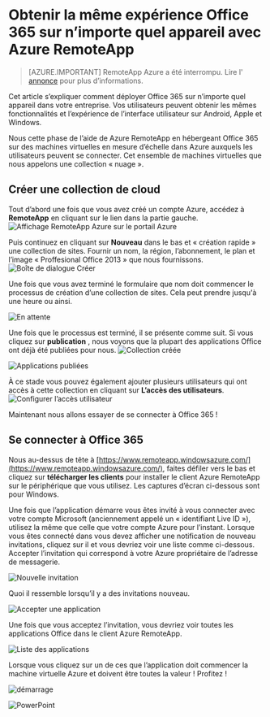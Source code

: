 <properties
   pageTitle="Obtenir la même expérience Office 365 sur n’importe quel appareil avec Azure RemoteApp | Microsoft Azure"
   description="Découvrez comment partager n’importe quelle application Office 365 avec d’autres utilisateurs à l’aide de RemoteApp Azure."
   services="remoteapp"
   documentationCenter=""
   authors="guscatalano"
   manager="mbaldwin"
   editor=""/>

<tags
   ms.service="remoteapp"
   ms.devlang="na"
   ms.topic="hero-article"
   ms.tgt_pltfrm="na"
   ms.workload="compute"
   ms.date="08/15/2016"
   ms.author="guscatal;elizapo"/>


# <a name="get-the-same-office-365-experience-on-any-device-with-azure-remoteapp"></a>Obtenir la même expérience Office 365 sur n’importe quel appareil avec Azure RemoteApp

> [AZURE.IMPORTANT]
> RemoteApp Azure a été interrompu. Lire l' [annonce](https://go.microsoft.com/fwlink/?linkid=821148) pour plus d’informations.

Cet article s’expliquer comment déployer Office 365 sur n’importe quel appareil dans votre entreprise. Vos utilisateurs peuvent obtenir les mêmes fonctionnalités et l’expérience de l’interface utilisateur sur Android, Apple et Windows.

Nous cette phase de l’aide de Azure RemoteApp en hébergeant Office 365 sur des machines virtuelles en mesure d’échelle dans Azure auxquels les utilisateurs peuvent se connecter. Cet ensemble de machines virtuelles que nous appelons une collection « nuage ».

## <a name="create-a-cloud-collection"></a>Créer une collection de cloud

Tout d’abord une fois que vous avez créé un compte Azure, accédez à **RemoteApp** en cliquant sur le lien dans la partie gauche.
![Affichage RemoteApp Azure sur le portail Azure](./media/remoteapp-tutorial-o365anywhere/1-menu.png)

Puis continuez en cliquant sur **Nouveau** dans le bas et « création rapide » une collection de sites. Fournir un nom, la région, l’abonnement, le plan et l’image « Proffesional Office 2013 » que nous fournissons.
![Boîte de dialogue Créer](./media/remoteapp-tutorial-o365anywhere/2-quickcreate.png)

Une fois que vous avez terminé le formulaire que nom doit commencer le processus de création d’une collection de sites. Cela peut prendre jusqu'à une heure ou ainsi.

![En attente](./media/remoteapp-tutorial-o365anywhere/3-waiting.png)

Une fois que le processus est terminé, il se présente comme suit. Si vous cliquez sur **publication** , nous voyons que la plupart des applications Office ont déjà été publiées pour nous.
![Collection créée](./media/remoteapp-tutorial-o365anywhere/4-done.png)

![Applications publiées](./media/remoteapp-tutorial-o365anywhere/5-publish.png)

À ce stade vous pouvez également ajouter plusieurs utilisateurs qui ont accès à cette collection en cliquant sur **L’accès des utilisateurs**.
![Configurer l’accès utilisateur](./media/remoteapp-tutorial-o365anywhere/6-user.png)

Maintenant nous allons essayer de se connecter à Office 365 !

## <a name="connect-to-office-365"></a>Se connecter à Office 365

Nous au-dessus de tête à [https://www.remoteapp.windowsazure.com/](https://www.remoteapp.windowsazure.com/), faites défiler vers le bas et cliquez sur **télécharger les clients** pour installer le client Azure RemoteApp sur le périphérique que vous utilisez. Les captures d’écran ci-dessous sont pour Windows.

Une fois que l’application démarre vous êtes invité à vous connecter avec votre compte Microsoft (anciennement appelé un « identifiant Live ID »), utilisez la même que celle que votre compte Azure pour l’instant. Lorsque vous êtes connecté dans vous devez afficher une notification de nouveau invitations, cliquez sur il et vous devriez voir une liste comme ci-dessous. Accepter l’invitation qui correspond à votre Azure propriétaire de l’adresse de messagerie.

![Nouvelle invitation](./media/remoteapp-tutorial-o365anywhere/7-araclient.png)

Quoi il ressemble lorsqu’il y a des invitations nouveau.

![Accepter une application](./media/remoteapp-tutorial-o365anywhere/8-invitation.png)

Une fois que vous acceptez l’invitation, vous devriez voir toutes les applications Office dans le client Azure RemoteApp.

![Liste des applications](./media/remoteapp-tutorial-o365anywhere/9-work.png)

Lorsque vous cliquez sur un de ces que l’application doit commencer la machine virtuelle Azure et doivent être toutes la valeur ! Profitez !

![démarrage](./media/remoteapp-tutorial-o365anywhere/10-arastart.png)

![PowerPoint](./media/remoteapp-tutorial-o365anywhere/11-pp.png)
